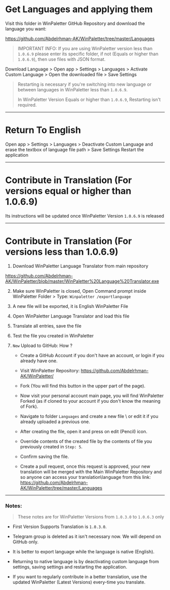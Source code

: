 # Get Languages and applying them

Visit this folder in WinPaletter GitHub Repository and download the language you want:

https://github.com/Abdelrhman-AK/WinPaletter/tree/master/Languages

> IMPORTANT INFO: If you are using WinPaletter version less than `1.0.6.9` please enter its specific folder, if not (Equals or higher than `1.0.6.9`), then use files with JSON format.

Download Language > Open app > Settings > Languages > Activate Custom Language > Open the downloaded file > Save Settings

> Restarting is necessary if you're switching into new language or between languages  in WinPaletter less than `1.0.6.9`.
> 
> In WinPaletter Version Equals or higher than `1.0.6.9`, Restarting isn't required.

---

# Return To English

Open app > Settings > Languages > Deactivate Custom Language and erase the textbox of language file path > Save Settings Restart the application

---

# Contribute in Translation (For versions equal or higher than 1.0.6.9)

Its instructions will be updated once WinPaletter Version `1.0.6.9` is released

--- 

# Contribute in Translation (For versions less than 1.0.6.9)

1) Download WinPaletter Language Translator from main repository

https://github.com/Abdelrhman-AK/WinPaletter/blob/master/WinPaletter%20Language%20Translator.exe

2) Make sure WinPaletter is closed, Open Command prompt inside WinPaletter Folder > Type: `Winpaletter /exportlanguage`

3) A new file will be exported, it is English WinPaletter File

4) Open WinPaletter Language Translator and load this file

5) Translate all entries, save the file

6) Test the file you created in WinPaletter

7) `New` Upload to GitHub: How ?
   
   - Create a GitHub Account if you don't have an account, or login if you already have one.
   
   - Visit WinPaletter Repository: https://github.com/Abdelrhman-AK/WinPaletter/
   
   - Fork (You will find this button in the upper part of the page).
   
   - Now visit your personal account main page, you will find WinPaletter Forked (as if cloned to your account if you don't know the meaning of Fork).
   
   - Navigate to folder `Languages` and create a new file \ or edit it if you already uploaded a previous one.
   
   - After creating the file, open it and press on edit (Pencil) icon.
   
   - Override contents of the created file by the contents of file you previously created in `Step: 5`.
   
   - Confirm saving the file.
   
   - Create a pull request, once this request is approved, your new translation will be merged with the Main WinPaletter Repository and so anyone can access your translation\language from this link: https://github.com/Abdelrhman-AK/WinPaletter/tree/master/Languages

---

### Notes:

> These notes are for WinPaletter Versions from `1.0.3.0` to `1.0.6.3` only

- First Version Supports Translation is `1.0.3.0`.

- Telegram group is deleted as it isn't necessary now. We will depend on GitHub only.

- It is better to export language while the language is native (English).

- Returning to native language is by deactivating custom language from settings, saving settings and restarting the application.

- If you want to regularly contribute in a better translation, use the updated WinPaletter (Latest Versions) every-time you translate.

